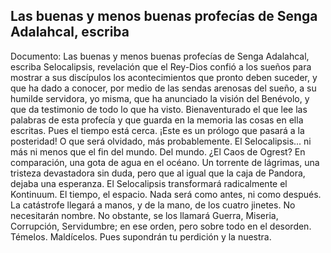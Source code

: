 ## Las buenas y menos buenas profecías de Senga Adalahcal, escriba
Documento: Las buenas y menos buenas profecías de Senga Adalahcal, escriba
Selocalipsis, revelación que el Rey-Dios confió a los sueños para mostrar a sus discípulos los acontecimientos que pronto deben suceder, y que ha dado a conocer, por medio de las sendas arenosas del sueño, a su humilde servidora, yo misma,
	que ha anunciado la visión del Benévolo, y que da testimonio de todo lo que ha visto.
	Bienaventurado el que lee las palabras de esta profecía y que guarda en la memoria las cosas en ella escritas. Pues el tiempo está cerca.
¡Este es un prólogo que pasará a la posteridad! O que será olvidado, más probablemente.
El Selocalipsis... ni más ni menos que el fin del mundo. Del mundo.
¿El Caos de Ogrest? En comparación, una gota de agua en el océano. Un torrente de lágrimas, una tristeza devastadora sin duda, pero que al igual que la caja de Pandora, dejaba una esperanza.
El Selocalipsis transformará radicalmente el Kontinuum. El tiempo, el espacio. Nada será como antes, ni como después.
La catástrofe llegará a manos, y de la mano, de los cuatro jinetes. No necesitarán nombre. No obstante, se los llamará Guerra, Miseria, Corrupción, Servidumbre; en ese orden, pero sobre todo en el desorden.
Témelos. Maldícelos. Pues supondrán tu perdición y la nuestra.
